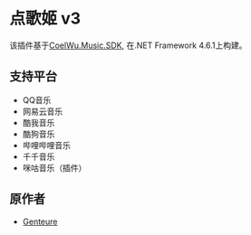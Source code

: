 # 点歌姬 v3

该插件基于[CoelWu.Music.SDK](https://www.nuget.org/packages/CoelWu.Music.SDK/), 在.NET Framework 4.6.1上构建。

## 支持平台
- QQ音乐
- 网易云音乐
- 酷我音乐
- 酷狗音乐
- 哔哩哔哩音乐
- 千千音乐
- 咪咕音乐（插件）

## 原作者
 - [Genteure](https://github.com/Genteure)
